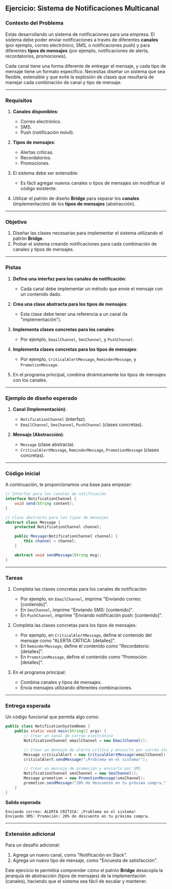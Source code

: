 ## **Ejercicio: Sistema de Notificaciones Multicanal**

### **Contexto del Problema**
Estás desarrollando un sistema de notificaciones para una empresa. El sistema debe poder enviar notificaciones a través de diferentes **canales** (por ejemplo, correo electrónico, SMS, o notificaciones push) y para diferentes **tipos de mensajes** (por ejemplo, notificaciones de alerta, recordatorios, promociones).

Cada canal tiene una forma diferente de entregar el mensaje, y cada tipo de mensaje tiene un formato específico. Necesitas diseñar un sistema que sea flexible, extensible y que evite la explosión de clases que resultaría de manejar cada combinación de canal y tipo de mensaje.

---

### **Requisitos**
1. **Canales disponibles**:
   - Correo electrónico.
   - SMS.
   - Push (notificación móvil).

2. **Tipos de mensajes**:
   - Alertas críticas.
   - Recordatorios.
   - Promociones.

3. El sistema debe ser extensible:
   - Es fácil agregar nuevos canales o tipos de mensajes sin modificar el código existente.

4. Utilizar el patrón de diseño **Bridge** para separar los **canales** (implementación) de los **tipos de mensajes** (abstracción).

---

### **Objetivo**
1. Diseñar las clases necesarias para implementar el sistema utilizando el patrón **Bridge**.
2. Probar el sistema creando notificaciones para cada combinación de canales y tipos de mensajes.

---

### **Pistas**
1. **Define una interfaz para los canales de notificación**:
   - Cada canal debe implementar un método que envíe el mensaje con un contenido dado.

2. **Crea una clase abstracta para los tipos de mensajes**:
   - Esta clase debe tener una referencia a un canal (la "implementación").

3. **Implementa clases concretas para los canales**:
   - Por ejemplo, `EmailChannel`, `SmsChannel`, y `PushChannel`.

4. **Implementa clases concretas para los tipos de mensajes**:
   - Por ejemplo, `CriticalAlertMessage`, `ReminderMessage`, y `PromotionMessage`.

5. En el programa principal, combina dinámicamente los tipos de mensajes con los canales.

---

### **Ejemplo de diseño esperado**
1. **Canal (Implementación)**:
   - `NotificationChannel` (interfaz).
   - `EmailChannel`, `SmsChannel`, `PushChannel` (clases concretas).

2. **Mensaje (Abstracción)**:
   - `Message` (clase abstracta).
   - `CriticalAlertMessage`, `ReminderMessage`, `PromotionMessage` (clases concretas).

---

### **Código inicial**
A continuación, te proporcionamos una base para empezar:

```java
// Interfaz para los canales de notificación
interface NotificationChannel {
    void send(String content);
}

// Clase abstracta para los tipos de mensajes
abstract class Message {
    protected NotificationChannel channel;

    public Message(NotificationChannel channel) {
        this.channel = channel;
    }

    abstract void sendMessage(String msg);
}
```

---

### **Tareas**
1. Completa las clases concretas para los canales de notificación:
   - Por ejemplo, en `EmailChannel`, imprime "Enviando correo: [contenido]".
   - En `SmsChannel`, imprime "Enviando SMS: [contenido]".
   - En `PushChannel`, imprime "Enviando notificación push: [contenido]".

2. Completa las clases concretas para los tipos de mensajes:
   - Por ejemplo, en `CriticalAlertMessage`, define el contenido del mensaje como "ALERTA CRÍTICA: [detalles]".
   - En `ReminderMessage`, define el contenido como "Recordatorio: [detalles]".
   - En `PromotionMessage`, define el contenido como "Promoción: [detalles]".

3. En el programa principal:
   - Combina canales y tipos de mensajes.
   - Envía mensajes utilizando diferentes combinaciones.

---

### **Entrega esperada**
Un código funcional que permita algo como:

```java
public class NotificationSystemDemo {
    public static void main(String[] args) {
        // Crear un canal de correo electrónico
        NotificationChannel emailChannel = new EmailChannel();

        // Crear un mensaje de alerta crítica y enviarlo por correo electrónico
        Message criticalAlert = new CriticalAlertMessage(emailChannel);
        criticalAlert.sendMessage("¡Problema en el sistema!");

        // Crear un mensaje de promoción y enviarlo por SMS
        NotificationChannel smsChannel = new SmsChannel();
        Message promotion = new PromotionMessage(smsChannel);
        promotion.sendMessage("20% de descuento en tu próxima compra.");
    }
}
```

**Salida esperada**:
```
Enviando correo: ALERTA CRÍTICA: ¡Problema en el sistema!
Enviando SMS: Promoción: 20% de descuento en tu próxima compra.
```

---

### **Extensión adicional**
Para un desafío adicional:
1. Agrega un nuevo canal, como "Notificación en Slack".
2. Agrega un nuevo tipo de mensaje, como "Encuesta de satisfacción".

Este ejercicio te permitirá comprender cómo el patrón **Bridge** desacopla la jerarquía de abstracción (tipos de mensajes) de la implementación (canales), haciendo que el sistema sea fácil de escalar y mantener.